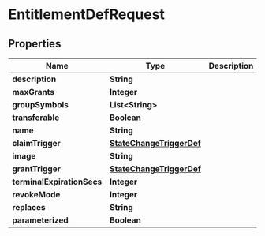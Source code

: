 

# EntitlementDefRequest


## Properties

| Name | Type | Description | Notes |
|------------ | ------------- | ------------- | -------------|
|**description** | **String** |  |  [optional] |
|**maxGrants** | **Integer** |  |  [optional] |
|**groupSymbols** | **List&lt;String&gt;** |  |  [optional] |
|**transferable** | **Boolean** |  |  [optional] |
|**name** | **String** |  |  [optional] |
|**claimTrigger** | [**StateChangeTriggerDef**](StateChangeTriggerDef.md) |  |  [optional] |
|**image** | **String** |  |  [optional] |
|**grantTrigger** | [**StateChangeTriggerDef**](StateChangeTriggerDef.md) |  |  [optional] |
|**terminalExpirationSecs** | **Integer** |  |  [optional] |
|**revokeMode** | **Integer** |  |  [optional] |
|**replaces** | **String** |  |  [optional] |
|**parameterized** | **Boolean** |  |  [optional] |



